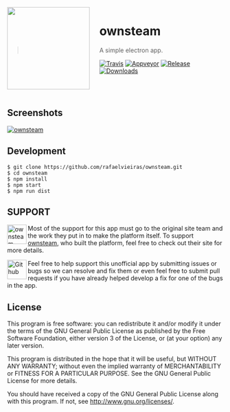 <img src="https://github.com/rafaelvieiras/ownsteam/blob/master/build/icon.png?raw=true" align="left" width="192px" height="192px"/>
<img align="left" width="0" height="192px" hspace="10"/>

# ownsteam
> A simple electron app.

[![Travis](https://img.shields.io/travis/rafaelvieiras/ownsteam/master.svg?style=flat-square)](https://travis-ci.org/rafaelvieiras/ownsteam) [![Appveyor](https://img.shields.io/appveyor/ci/rafaelvieiras/ownsteam.svg?style=flat-square)](https://ci.appveyor.com/project/rafaelvieiras/ownsteam) [![Release](https://img.shields.io/github/release/rafaelvieiras/ownsteam.svg?style=flat-square)](https://github.com/rafaelvieiras/ownsteam/releases) [![Downloads](https://img.shields.io/github/downloads/rafaelvieiras/ownsteam/total.svg?style=flat-square)](https://github.com/rafaelvieiras/ownsteam/releases)

</br>
</br>

## Screenshots

[<img alt='ownsteam' src="https://github.com/rafaelvieiras/ownsteam/blob/master/build/Screenshot.png?raw=true">](https://github.com/rafaelvieiras/ownsteam/releases)

## Development

```
$ git clone https://github.com/rafaelvieiras/ownsteam.git
$ cd ownsteam
$ npm install
$ npm start
$ npm run dist
```

## SUPPORT

[<img width='45' height="45" align='left' alt='ownsteam' src="https://github.com/rafaelvieiras/ownsteam/blob/master/build/icon.png?raw=true">](https://github.com/rafaelvieiras/ownSteam) Most of the support for this app must go to the original site team and the work they put in to make the platform itself. To support [ownsteam](https://github.com/rafaelvieiras/ownSteam), who built the platform, feel free to check out their site for more details.

[<img width='45' height="45" align='left' alt='Github' src="https://upload.wikimedia.org/wikipedia/commons/9/91/Octicons-mark-github.svg">](https://github.com/rafaelvieiras/ownsteam) Feel free to help support this unofficial app by submitting issues or bugs so we can resolve and fix them or even feel free to submit pull requests if you have already helped develop a fix for one of the bugs in the app.

## License

This program is free software: you can redistribute it and/or modify
it under the terms of the GNU General Public License as published by
the Free Software Foundation, either version 3 of the License, or
(at your option) any later version.

This program is distributed in the hope that it will be useful,
but WITHOUT ANY WARRANTY; without even the implied warranty of
MERCHANTABILITY or FITNESS FOR A PARTICULAR PURPOSE.  See the
GNU General Public License for more details.

You should have received a copy of the GNU General Public License
along with this program.  If not, see <http://www.gnu.org/licenses/>.
